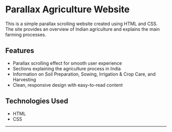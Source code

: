 # Parallax Agriculture Website

This is a simple parallax scrolling website created using HTML and CSS.  
The site provides an overview of Indian agriculture and explains the main farming processes.

## Features

- Parallax scrolling effect for smooth user experience  
- Sections explaining the agriculture process in India  
- Information on Soil Preparation, Sowing, Irrigation & Crop Care, and Harvesting  
- Clean, responsive design with easy-to-read content

## Technologies Used

- HTML  
- CSS  

-----------------------------------------------------------------------------
